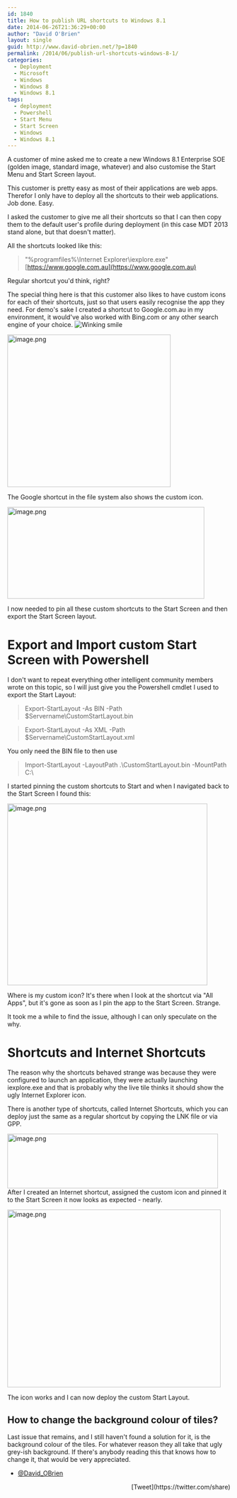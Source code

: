 ```yaml
---
id: 1840
title: How to publish URL shortcuts to Windows 8.1
date: 2014-06-26T21:36:29+00:00
author: "David O'Brien"
layout: single
guid: http://www.david-obrien.net/?p=1840
permalink: /2014/06/publish-url-shortcuts-windows-8-1/
categories:
  - Deployment
  - Microsoft
  - Windows
  - Windows 8
  - Windows 8.1
tags:
  - deployment
  - Powershell
  - Start Menu
  - Start Screen
  - Windows
  - Windows 8.1
---
```

A customer of mine asked me to create a new Windows 8.1 Enterprise SOE (golden image, standard image, whatever) and also customise the Start Menu and Start Screen layout.
  
This customer is pretty easy as most of their applications are web apps. Therefor I only have to deploy all the shortcuts to their web applications. Job done. Easy.

I asked the customer to give me all their shortcuts so that I can then copy them to the default user's profile during deployment (in this case MDT 2013 stand alone, but that doesn't matter).

All the shortcuts looked like this:

> "%programfiles%\Internet Explorer\iexplore.exe" [https://www.google.com.au](https://www.google.com.au)

Regular shortcut you'd think, right?

The special thing here is that this customer also likes to have custom icons for each of their shortcuts, just so that users easily recognise the app they need. For demo's sake I created a shortcut to Google.com.au in my environment, it would've also worked with Bing.com or any other search engine of your choice. <img class="img-responsive wlEmoticon wlEmoticon-winkingsmile" style="border-style: none;" src="$wlEmoticon-winkingsmile[2].png" alt="Winking smile" />

[<img class="img-responsive aligncenter size-full wp-image-1830" src="http://www.david-obrien.net/wp-content/uploads/2014/06/image.png" alt="image.png" width="369" height="344" />](http://www.david-obrien.net/wp-content/uploads/2014/06/image.png)

The Google shortcut in the file system also shows the custom icon.

[<img class="img-responsive aligncenter  wp-image-1832" src="http://www.david-obrien.net/wp-content/uploads/2014/06/image1.png" alt="image.png" width="445" height="207" srcset="/media/2014/06/image1-300x139.png 300w, /media/2014/06/image1-250x116.png 250w, /media/2014/06/image1.png 784w" sizes="(max-width: 445px) 100vw, 445px" />](http://www.david-obrien.net/wp-content/uploads/2014/06/image1.png)

I now needed to pin all these custom shortcuts to the Start Screen and then export the Start Screen layout.

# Export and Import custom Start Screen with Powershell

I don't want to repeat everything other intelligent community members wrote on this topic, so I will just give you the Powershell cmdlet I used to export the Start Layout:

> Export-StartLayout -As BIN -Path $Servername\CustomStartLayout.bin
  
> Export-StartLayout -As XML -Path $Servername\CustomStartLayout.xml

You only need the BIN file to then use

> Import-StartLayout -LayoutPath .\CustomStartLayout.bin -MountPath C:\

I started pinning the custom shortcuts to Start and when I navigated back to the Start Screen I found this:

[<img class="img-responsive aligncenter  wp-image-1834" src="http://www.david-obrien.net/wp-content/uploads/2014/06/image2.png" alt="image.png" width="452" height="410" />](http://www.david-obrien.net/wp-content/uploads/2014/06/image2.png)

Where is my custom icon? It's there when I look at the shortcut via "All Apps", but it's gone as soon as I pin the app to the Start Screen. Strange.

It took me a while to find the issue, although I can only speculate on the why.

# Shortcuts and Internet Shortcuts

The reason why the shortcuts behaved strange was because they were configured to launch an application, they were actually launching iexplore.exe and that is probably why the live tile thinks it should show the ugly Internet Explorer icon.

There is another type of shortcuts, called Internet Shortcuts, which you can deploy just the same as a regular shortcut by copying the LNK file or via GPP.

[<img class="img-responsive aligncenter  wp-image-1836" src="http://www.david-obrien.net/wp-content/uploads/2014/06/image3.png" alt="image.png" width="476" height="123" srcset="/media/2014/06/image3-300x77.png 300w, /media/2014/06/image3.png 809w" sizes="(max-width: 476px) 100vw, 476px" />](http://www.david-obrien.net/wp-content/uploads/2014/06/image3.png)After I created an Internet shortcut, assigned the custom icon and pinned it to the Start Screen it now looks as expected - nearly.

[<img class="img-responsive aligncenter  wp-image-1838" src="http://www.david-obrien.net/wp-content/uploads/2014/06/image4.png" alt="image.png" width="482" height="401" srcset="/media/2014/06/image4-300x249.png 300w, /media/2014/06/image4-180x150.png 180w, /media/2014/06/image4.png 748w" sizes="(max-width: 482px) 100vw, 482px" />](http://www.david-obrien.net/wp-content/uploads/2014/06/image4.png)

The icon works and I can now deploy the custom Start Layout.

## How to change the background colour of tiles?

Last issue that remains, and I still haven't found a solution for it, is the background colour of the tiles. For whatever reason they all take that ugly grey-ish background. If there's anybody reading this that knows how to change it, that would be very appreciated.

- [@David_OBrien](http://twitter.com/david_obrien) 

<div style="float: right; margin-left: 10px;">
  [Tweet](https://twitter.com/share)
</div>


